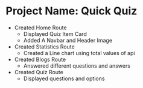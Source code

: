 # Project Name: Quick Quiz

* Created Home Route
  * Displayed Quiz Item Card
  * Added A Navbar and Header Image
* Created Statistics Route
  * Created a Line chart using total values of api
* Created Blogs Route
  * Answered different questions and answers
* Created Quiz Route
  * Displayed questions and options 

